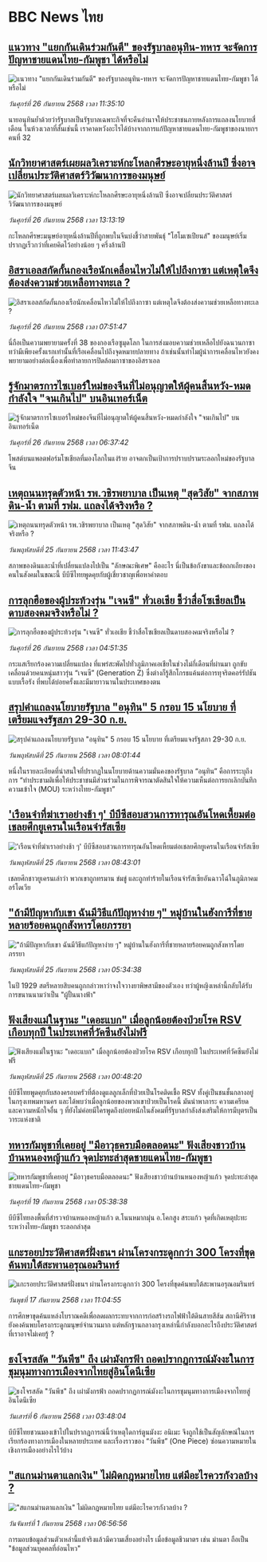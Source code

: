 # BBC News ไทย## [แนวทาง "แยกกันเดินร่วมกันตี" ของรัฐบาลอนุทิน-ทหาร จะจัดการปัญหาชายแดนไทย-กัมพูชา ได้หรือไม่](https://www.bbc.com/thai/articles/cewn8ykl1nzo?at_medium=RSS&at_campaign=rss?at_campaign=githubrss)![แนวทาง "แยกกันเดินร่วมกันตี" ของรัฐบาลอนุทิน-ทหาร จะจัดการปัญหาชายแดนไทย-กัมพูชา ได้หรือไม่](https://ichef.bbci.co.uk/ace/ws/240/cpsprodpb/6453/live/c209f740-9ab0-11f0-90ad-adcd2027e63d.jpg)_วันศุกร์ที่ 26 กันยายน 2568 เวลา 11:35:10_นายอนุทินย้ำด้วยว่ารัฐบาลเป็นรัฐบาลเฉพาะกิจที่จะคืนอำนาจให้ประชาชนภายหลังการแถลงนโยบายสี่เดือน  ในห้วงเวลาที่สั้นเช่นนี้ เราคาดหวังอะไรได้บ้างจากการแก้ปัญหาชายแดนไทย-กัมพูชาของนายกฯ คนที่ 32## [นักวิทยาศาสตร์เผยผลวิเคราะห์กะโหลกศีรษะอายุหนึ่งล้านปี ซึ่งอาจเปลี่ยนประวัติศาสตร์วิวัฒนาการของมนุษย์](https://www.bbc.com/thai/articles/c3vze93xpl9o?at_medium=RSS&at_campaign=rss?at_campaign=githubrss)![นักวิทยาศาสตร์เผยผลวิเคราะห์กะโหลกศีรษะอายุหนึ่งล้านปี ซึ่งอาจเปลี่ยนประวัติศาสตร์วิวัฒนาการของมนุษย์](https://ichef.bbci.co.uk/ace/ws/240/cpsprodpb/7293/live/6123b2f0-865f-11f0-8c3f-f11535c1796a.jpg)_วันศุกร์ที่ 26 กันยายน 2568 เวลา 13:13:19_กะโหลกศีรษะมนุษย์อายุหนึ่งล้านปีที่ถูกพบในจีนบ่งชี้ว่าสายพันธุ์ "โฮโมเซเปียนส์" ของมนุษย์เริ่มปรากฏเร็วกว่าที่เคยคิดไว้อย่างน้อย ๆ ครึ่งล้านปี## [อิสราเอลสกัดกั้นกองเรือนักเคลื่อนไหวไม่ให้ไปถึงกาซา แต่เหตุใดจึงต้องส่งความช่วยเหลือทางทะเล ?](https://www.bbc.com/thai/articles/cdxqjkp08j8o?at_medium=RSS&at_campaign=rss?at_campaign=githubrss)![อิสราเอลสกัดกั้นกองเรือนักเคลื่อนไหวไม่ให้ไปถึงกาซา แต่เหตุใดจึงต้องส่งความช่วยเหลือทางทะเล ?](https://ichef.bbci.co.uk/ace/ws/240/cpsprodpb/22e2/live/6c06c370-9a27-11f0-b7a7-6962c574e78f.jpg)_วันศุกร์ที่ 26 กันยายน 2568 เวลา 07:51:47_นี่ถือเป็นความพยายามครั้งที่ 38 ของกองเรือซูมุดโลก ในการส่งมอบความช่วยเหลือไปยังฉนวนกาซา ทว่ามีเพียงครั้งแรกเท่านั้นที่เรือเคลื่อนไปถึงจุดหมายปลายทาง ถ้าเช่นนั้นทำไมผู้นำการเคลื่อนไหวยังคงพยายามอย่างต่อเนื่องเพื่อทำลายการปิดล้อมกาซาของอิสราเอล## [รู้จักมาตรการไซเบอร์ใหม่ของจีนที่ไม่อนุญาตให้ผู้คนสิ้นหวัง-หมดกำลังใจ "จนเกินไป" บนอินเทอร์เน็ต](https://www.bbc.com/thai/articles/cg5egqn6dmeo?at_medium=RSS&at_campaign=rss?at_campaign=githubrss)![รู้จักมาตรการไซเบอร์ใหม่ของจีนที่ไม่อนุญาตให้ผู้คนสิ้นหวัง-หมดกำลังใจ "จนเกินไป" บนอินเทอร์เน็ต](https://ichef.bbci.co.uk/ace/ws/240/cpsprodpb/56c3/live/fb300b00-982f-11f0-928c-71dbb8619e94.jpg)_วันศุกร์ที่ 26 กันยายน 2568 เวลา 06:37:42_โพสต์บนแพลตฟอร์มโซเชียลที่มองโลกในแง่ร้าย อาจตกเป็นเป้าการปราบปรามระลอกใหม่ของรัฐบาลจีน## [เหตุถนนทรุดตัวหน้า รพ.วชิรพยาบาล เป็นเหตุ "สุดวิสัย" จากสภาพดิน-น้ำ ตามที่ รฟม. แถลงได้จริงหรือ ?](https://www.bbc.com/thai/articles/cr5qzj8g6ezo?at_medium=RSS&at_campaign=rss?at_campaign=githubrss)![เหตุถนนทรุดตัวหน้า รพ.วชิรพยาบาล เป็นเหตุ "สุดวิสัย" จากสภาพดิน-น้ำ ตามที่ รฟม. แถลงได้จริงหรือ ?](https://ichef.bbci.co.uk/ace/ws/240/cpsprodpb/e18f/live/30560110-99d2-11f0-a968-79d6380f000b.jpg)_วันพฤหัสบดีที่ 25 กันยายน 2568 เวลา 11:43:47_สภาพของดินและน้ำที่เปลี่ยนแปลงไปเป็น "ลักษณะพิเศษ" คืออะไร นี่เป็นข้อกังขาและข้อถกเถียงของคนในสังคมในขณะนี้ บีบีซีไทยพูดคุยกับผู้เชี่ยวชาญเพื่อหาคำตอบ## [การลุกฮือของผู้ประท้วงรุ่น "เจนซี" ทั่วเอเชีย ชี้ว่าสื่อโซเชียลเป็นดาบสองคมจริงหรือไม่ ?](https://www.bbc.com/thai/articles/cz7ry0egr9eo?at_medium=RSS&at_campaign=rss?at_campaign=githubrss)![การลุกฮือของผู้ประท้วงรุ่น "เจนซี" ทั่วเอเชีย ชี้ว่าสื่อโซเชียลเป็นดาบสองคมจริงหรือไม่ ?](https://ichef.bbci.co.uk/ace/ws/240/cpsprodpb/f9bf/live/f7853e60-9a93-11f0-b741-177e3e2c2fc7.jpg)_วันศุกร์ที่ 26 กันยายน 2568 เวลา 04:51:35_กระแสเรียกร้องความเปลี่ยนแปลง ที่แพร่สะพัดไปทั่วภูมิภาคเอเชียในช่วงไม่กี่เดือนที่ผ่านมา ถูกขับเคลื่อนด้วยคนหนุ่มสาวรุ่น “เจนซี” (Generation Z) ซึ่งต่างก็รู้สึกโกรธแค้นต่อการทุจริตคอร์รัปชันแบบเรื้อรัง ที่พบได้บ่อยครั้งและมีมายาวนานในประเทศของตน## [สรุปคำแถลงนโยบายรัฐบาล "อนุทิน" 5 กรอบ 15 นโยบาย ที่เตรียมแจงรัฐสภา 29-30 ก.ย.](https://www.bbc.com/thai/articles/cr5qz97p59no?at_medium=RSS&at_campaign=rss?at_campaign=githubrss)![สรุปคำแถลงนโยบายรัฐบาล "อนุทิน" 5 กรอบ 15 นโยบาย ที่เตรียมแจงรัฐสภา 29-30 ก.ย.](https://ichef.bbci.co.uk/ace/ws/240/cpsprodpb/60c8/live/33e6f560-99e5-11f0-ab25-c9c4c516f15a.jpg)_วันพฤหัสบดีที่ 25 กันยายน 2568 เวลา 08:01:44_หนึ่งในรายละเอียดที่น่าสนใจที่ปรากฏในนโยบายด้านความมั่นคงของรัฐบาล “อนุทิน” คือการระบุถึงการ “ทำประชามติเพื่อให้ประชาชนมีส่วนร่วมในการพิจารณาตัดสินใจให้ความเห็นต่อการยกเลิกบันทึกความเข้าใจ (MOU) ระหว่างไทย-กัมพูชา”## ['เรือนจำที่ฆ่าเราอย่างช้า ๆ' บีบีซีสอบสวนการทารุณอันโหดเหี้ยมต่อเชลยศึกยูเครนในเรือนจำรัสเซีย](https://www.bbc.com/thai/articles/cre53p8zd0vo?at_medium=RSS&at_campaign=rss?at_campaign=githubrss)!['เรือนจำที่ฆ่าเราอย่างช้า ๆ' บีบีซีสอบสวนการทารุณอันโหดเหี้ยมต่อเชลยศึกยูเครนในเรือนจำรัสเซีย](https://ichef.bbci.co.uk/ace/ws/240/cpsprodpb/b4b3/live/551489d0-97cb-11f0-9dd8-57dfaa725755.jpg)_วันพฤหัสบดีที่ 25 กันยายน 2568 เวลา 08:43:01_เชลยศึกชาวยูเครนเล่าว่า พวกเขาถูกทรมาน ข่มขู่ และถูกทำร้ายในเรือนจำรัสเซียอันฉาวโฉ่ในภูมิภาคมอร์โดเวีย## ["ถ้ามีปัญหากับเขา ฉันมีวิธีแก้ปัญหาง่าย ๆ" หมู่บ้านในฮังการีที่ชายหลายร้อยคนถูกสังหารโดยภรรยา](https://www.bbc.com/thai/articles/cly71p5g632o?at_medium=RSS&at_campaign=rss?at_campaign=githubrss)!["ถ้ามีปัญหากับเขา ฉันมีวิธีแก้ปัญหาง่าย ๆ" หมู่บ้านในฮังการีที่ชายหลายร้อยคนถูกสังหารโดยภรรยา](https://ichef.bbci.co.uk/ace/ws/240/cpsprodpb/1409/live/7a9c9ef0-73a8-11f0-98d8-b14683e68fab.jpg)_วันพฤหัสบดีที่ 25 กันยายน 2568 เวลา 05:34:38_ในปี 1929 สตรีหลายสิบคนถูกกล่าวหาว่าจงใจวางยาพิษสามีของตัวเอง ทว่าผู้หญิงเหล่านี้กลับได้รับการขนานนามว่าเป็น "ผู้ปั้นนางฟ้า"## [ฟังเสียงแม่ในฐานะ "เดอะแบก" เมื่อลูกน้อยต้องป่วยโรค RSV เกือบทุกปี ในประเทศที่วัคซีนยังไม่ฟรี](https://www.bbc.com/thai/articles/cvgvr9m3kg2o?at_medium=RSS&at_campaign=rss?at_campaign=githubrss)![ฟังเสียงแม่ในฐานะ "เดอะแบก" เมื่อลูกน้อยต้องป่วยโรค RSV เกือบทุกปี ในประเทศที่วัคซีนยังไม่ฟรี](https://ichef.bbci.co.uk/ace/ws/240/cpsprodpb/e712/live/3b1666e0-992c-11f0-af62-91486a511a31.jpg)_วันพฤหัสบดีที่ 25 กันยายน 2568 เวลา 00:48:20_บีบีซีไทยพูดคุยกับสองครอบครัวที่ต้องดูแลลูกเล็กที่ป่วยเป็นโรคติดเชื้อ RSV ทั้งคู่เป็นชนชั้นกลางอยู่ในกรุงเทพมหานคร และได้พบว่าเมื่อลูกน้อยของพวกเขาป่วยเป็นโรคนี้ มันนำพาภาระ ความเครียด และความหนักใจอื่น ๆ ที่ยังไม่ค่อยมีใครพูดถึงบ่อยหนักในสังคมที่รัฐบาลกำลังส่งเสริมให้การมีบุตรเป็นวาระแห่งชาติ## [ทหารกัมพูชาที่เคยอยู่ "มีอาวุธครบมือตลอดนะ" ฟังเสียงชาวบ้านบ้านหนองหญ้าแก้ว จุดปะทะล่าสุดชายแดนไทย-กัมพูชา](https://www.bbc.com/thai/articles/c62ldp88l84o?at_medium=RSS&at_campaign=rss?at_campaign=githubrss)![ทหารกัมพูชาที่เคยอยู่ "มีอาวุธครบมือตลอดนะ" ฟังเสียงชาวบ้านบ้านหนองหญ้าแก้ว จุดปะทะล่าสุดชายแดนไทย-กัมพูชา](https://ichef.bbci.co.uk/ace/ws/240/cpsprodpb/d683/live/27625750-951a-11f0-b391-6936825093bd.jpg)_วันศุกร์ที่ 19 กันยายน 2568 เวลา 05:38:38_บีบีซีไทยลงพื้นที่สำรวจบ้านหนองหญ้าแก้ว ต.โนนหมากมุ่น อ.โคกสูง สระแก้ว จุดที่เกิดเหตุปะทะระหว่างไทย-กัมพูชา ระลอกล่าสุด## [แกะรอยประวัติศาสตร์ฝั่งธนฯ ผ่านโครงกระดูกกว่า 300 โครงที่ขุดค้นพบใต้สะพานอรุณอมรินทร์](https://www.bbc.com/thai/articles/cx2r4nl53leo?at_medium=RSS&at_campaign=rss?at_campaign=githubrss)![แกะรอยประวัติศาสตร์ฝั่งธนฯ ผ่านโครงกระดูกกว่า 300 โครงที่ขุดค้นพบใต้สะพานอรุณอมรินทร์](https://ichef.bbci.co.uk/ace/ws/240/cpsprodpb/34a6/live/54b03360-9391-11f0-9cf6-cbf3e73ce2b9.jpg)_วันพุธที่ 17 กันยายน 2568 เวลา 11:04:55_การศึกษาขุดค้นแหล่งโบราณคดีเพื่อลดผลกระทบจากการก่อสร้างรถไฟฟ้าใต้ดินสายสีส้ม สถานีศิริราช ยังคงค้นพบโครงกระดูกมนุษย์จำนวนมาก แต่หลักฐานกลางกรุงเหล่านี้กำลังบอกอะไรถึงประวัติศาสตร์ที่เราอาจไม่เคยรู้ ?## [ธงโจรสลัด "วันพีซ" ถึง เผ่ามังกรฟ้า ถอดปรากฏการณ์มังงะในการชุมนุมทางการเมืองจากไทยสู่อินโดนีเซีย](https://www.bbc.com/thai/articles/cm2123j7vlyo?at_medium=RSS&at_campaign=rss?at_campaign=githubrss)![ธงโจรสลัด "วันพีซ" ถึง เผ่ามังกรฟ้า ถอดปรากฏการณ์มังงะในการชุมนุมทางการเมืองจากไทยสู่อินโดนีเซีย](https://ichef.bbci.co.uk/ace/ws/240/cpsprodpb/5ae3/live/e67034c0-87bc-11f0-84c8-99de564f0440.jpg)_วันเสาร์ที่ 6 กันยายน 2568 เวลา 03:48:04_บีบีซีไทยชวนมองเข้าไปในปรากฏการณ์นี้ว่าเหตุใดการ์ตูนมังงะ อนิเมะ จึงถูกใช้เป็นสัญลักษณ์ในการเรียกร้องทางการเมืองในหลายประเทศ และเรื่องราวของ “วันพีซ” (One Piece)  ซ่อนความหมายในเชิงการเมืองอย่างไรไว้บ้าง## ["สแกนม่านตาแลกเงิน" ไม่ผิดกฎหมายไทย แต่มีอะไรควรกังวลบ้าง ?](https://www.bbc.com/thai/articles/ce83x2zgz4eo?at_medium=RSS&at_campaign=rss?at_campaign=githubrss)!["สแกนม่านตาแลกเงิน" ไม่ผิดกฎหมายไทย แต่มีอะไรควรกังวลบ้าง ?](https://ichef.bbci.co.uk/ace/ws/240/cpsprodpb/2eac/live/cfc707c0-84c0-11f0-9cf6-cbf3e73ce2b9.jpg)_วันจันทร์ที่ 1 กันยายน 2568 เวลา 06:56:56_การมอบข้อมูลส่วนตัวเหล่านี้แท้จริงแล้วมีความเสี่ยงอย่างไร เมื่อข้อมูลชีวมาตร เช่น ม่านตา ถือเป็น "ข้อมูลส่วนบุคคลที่อ่อนไหว"